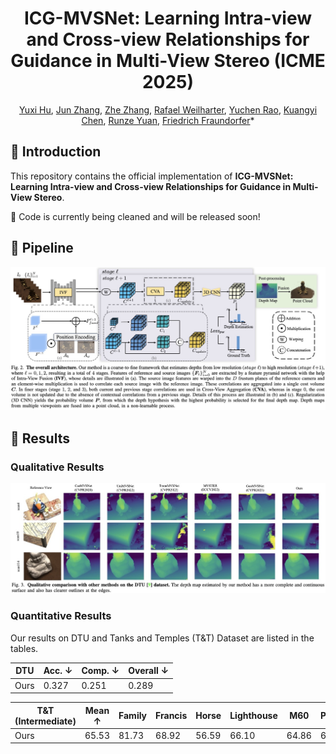 <h1 align="center">ICG-MVSNet: Learning Intra-view and Cross-view Relationships for Guidance in Multi-View Stereo (ICME 2025)</h1>

<div align="center">
    <a href="https://yuhsihu.github.io" target='_blank'>Yuxi Hu</a>, 
    <a href="https://halajun.github.io/" target='_blank'>Jun Zhang</a>,  
    <a href="https://www.doublez.site" target='_blank'>Zhe Zhang</a>, 
    <a href="https://www.tugraz.at/institute/icg/research/team-fraundorfer/people/rafael-weilharter" target='_blank'>Rafael Weilharter</a>, 
    <a href="https://yuchenrao.github.io/" target='_blank'>Yuchen Rao</a>, 
    <a href="https://easonchen99.github.io/Homepage/" target='_blank'>Kuangyi Chen</a>, 
    <a href="https://scholar.google.com/citations?user=Qf-_DhUAAAAJ&hl=en" target='_blank'>Runze Yuan</a>, 
    <a href="https://www.tugraz.at/institute/icg/research/team-fraundorfer/people/friedrich-fraundorfer/" target='_blank'>Friedrich Fraundorfer</a>*
</div>

##  📌 Introduction
This repository contains the official implementation of **ICG-MVSNet: Learning Intra-view and Cross-view Relationships for Guidance in Multi-View Stereo**. 

🔧 Code is currently being cleaned and will be released soon!

## 🚀 Pipeline
![Pipeline](assets/pipeline.png)

## 🎯 Results  
### Qualitative Results  
![Results](assets/dtu-visual.png)  

### Quantitative Results  
Our results on DTU and Tanks and Temples (T&T) Dataset are listed in the tables.

| DTU | Acc. ↓ | Comp. ↓ | Overall ↓ |
| ----------- | ------ | ------- | --------- |
| Ours   | 0.327 | 0.251  | 0.289    |

| T&T (Intermediate) | Mean ↑ | Family | Francis | Horse | Lighthouse | M60   | Panther | Playground | Train |
| ------------------ | ------ | ------ | ------- | ----- | ---------- | ----- | ------- | ---------- | ----- |
| Ours          | 65.53  | 81.73  | 68.92   | 56.59 | 66.10      | 64.86 | 64.41   | 62.33      | 59.26 |